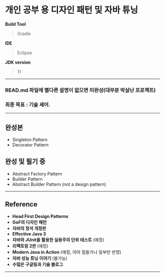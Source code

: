 # 개인 공부 용 디자인 패턴 및 자바 튜닝

  **Build Tool**
  > Gradle  

  **IDE**
  > Eclipse

  **JDK version**
  > 11 
---------------------------
 ### **READ.md 파일에 별다른 설명이 없으면 미완성(대부분 박살난 프로젝트)**
 ### **최종 목표 : 기술 셰어.**
--------------------------
## 완성본

- Singleton Pattern  
- Decorator Pattern

## 완성 및 필기 중
- Abstract Factory Pattern
- Builder Pattern
- Abstract Builder Pattern (not a design pattern)

--------------------------
## **Reference**
 - **Head First Design Patterns**
 - **GoF의 디자인 패턴**
 - **자바의 정석 개정판**
 - **Effective Java 3**
 - **자바와 JUnit을 활용한 실용주의 단위 테스트** (예정)
 - **리팩토링 2판** (예정)
 - **Modern Java in Action** (예정, 아마 힘들거나 일부만 반영)
 - **자바 성능 튜닝 이야기** (불가능)
 - **수많은 구글링과 기술 블로그**
 ----------------------------



